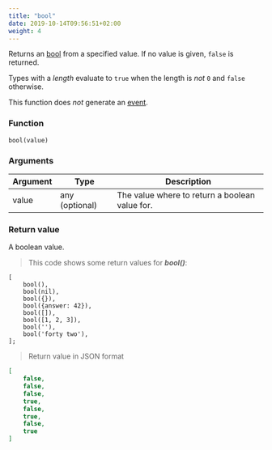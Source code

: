 ```yaml
---
title: "bool"
date: 2019-10-14T09:56:51+02:00
weight: 4
---
```


Returns an [bool](../../data-types/boolean) from a specified value.
If no value is given, `false` is returned.

Types with a *length* evaluate to `true` when the length is *not* `0` and `false` otherwise.

This function does *not* generate an [event](../../events).

### Function
`bool(value)`

### Arguments
Argument | Type | Description
-------- | ---- | -----------
value | any (optional) | The value where to return a boolean value for.

### Return value
A boolean value.

> This code shows some return values for ***bool()***:

```thingsdb,json_response
[
    bool(),
    bool(nil),
    bool({}),
    bool({answer: 42}),
    bool([]),
    bool([1, 2, 3]),
    bool(''),
    bool('forty two'),
];
```

> Return value in JSON format

```json
[
    false,
    false,
    false,
    true,
    false,
    true,
    false,
    true
]
```

